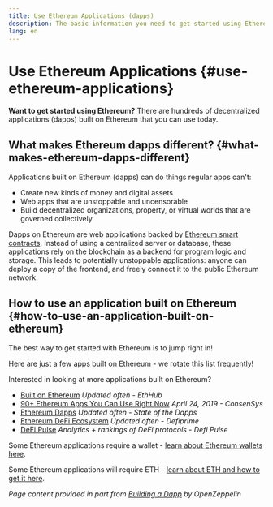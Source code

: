 ```yaml
---
title: Use Ethereum Applications (dapps)
description: The basic information you need to get started using Ethereum.
lang: en
---
```


# Use Ethereum Applications {#use-ethereum-applications}

<!-- TODO need better solution for custom classes -->
<div class="featured">

**Want to get started using Ethereum?** There are hundreds of decentralized applications (dapps) built on Ethereum that you can use today.

</div>

## What makes Ethereum dapps different? {#what-makes-ethereum-dapps-different}

Applications built on Ethereum (dapps) can do things regular apps can't:

- Create new kinds of money and digital assets
- Web apps that are unstoppable and uncensorable
- Build decentralized organizations, property, or virtual worlds that are governed collectively

Dapps on Ethereum are web applications backed by [Ethereum smart contracts](/en/learn/#smart-contracts). Instead of using a centralized server or database, these applications rely on the blockchain as a backend for program logic and storage. This leads to potentially unstoppable applications: anyone can deploy a copy of the frontend, and freely connect it to the public Ethereum network.

## How to use an application built on Ethereum {#how-to-use-an-application-built-on-ethereum}

The best way to get started with Ethereum is to jump right in!

Here are just a few apps built on Ethereum - we rotate this list frequently!

<RandomAppList />

Interested in looking at more applications built on Ethereum?

- [Built on Ethereum](https://docs.ethhub.io/built-on-ethereum/built-on-ethereum/) _Updated often - EthHub_
- [90+ Ethereum Apps You Can Use Right Now](https://consensys.net/blog/news/90-ethereum-apps-you-can-use-right-now/) _April 24, 2019 - ConsenSys_
- [Ethereum Dapps](https://www.stateofthedapps.com/rankings/platform/ethereum) _Updated often - State of the Dapps_
- [Ethereum DeFi Ecosystem](https://defiprime.com/ethereum) _Updated often - Defiprime_
- [DeFi Pulse](https://defipulse.com/) _Analytics + rankings of DeFi protocols - Defi Pulse_

Some Ethereum applications require a wallet - [learn about Ethereum wallets here](/en/wallets/).

Some Ethereum applications will require ETH - [learn about ETH and how to get it here](/en/eth/).

<cite class="citation">

Page content provided in part from [Building a Dapp](https://docs.openzeppelin.com/learn/building-a-dapp) by OpenZeppelin

</cite>
